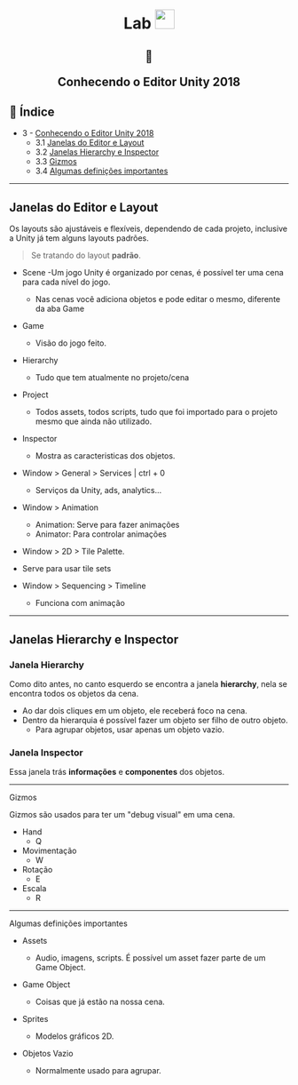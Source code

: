 <h1 align="center">
  Lab <img src="https://cdn.worldvectorlogo.com/logos/unity-69.svg" width=35>
</h1>


<h2 align="center">  
  
  :memo:
  
  Conhecendo o Editor Unity 2018
</h2>

## <a name="i">:robot: Índice</a>

- 3 -   [Conhecendo o Editor Unity 2018](#3-1)
  - 3.1 [Janelas do Editor e Layout](#3-1)
  - 3.2 [Janelas Hierarchy e Inspector](#3-2)
  - 3.3 [Gizmos](#3-3)
  - 3.4 [Algumas definições importantes](#3-4)
****

## <a name="3-1">Janelas do Editor e Layout</a>

Os layouts são ajustáveis e flexíveis, dependendo de cada projeto, inclusive a Unity já tem alguns layouts padrões.

> Se tratando do layout **padrão**.

- Scene
  -Um jogo Unity é organizado por cenas, é possível ter uma cena para cada nível do jogo.
  - Nas cenas você adiciona objetos e pode editar o mesmo, diferente da aba Game 

- Game
  - Visão do jogo feito.

- Hierarchy
  - Tudo que tem atualmente no projeto/cena

- Project
  - Todos assets, todos scripts, tudo que foi importado para o projeto mesmo que ainda não utilizado.

- Inspector
  - Mostra as caracteristicas dos objetos.

- Window > General > Services | ctrl + 0
  - Serviços da Unity, ads, analytics...

- Window > Animation
  - Animation: Serve para fazer animações
  - Animator: Para controlar animações

-  Window > 2D > Tile Palette.
  - Serve para usar tile sets

- Window > Sequencing > Timeline
  - Funciona com animação

****

## <a name="3-2">Janelas Hierarchy e Inspector</a>

### **Janela Hierarchy**

Como dito antes, no canto esquerdo se encontra a janela **hierarchy**, nela se encontra todos os objetos da cena.

- Ao dar dois cliques em um objeto, ele receberá foco na cena.
- Dentro da hierarquia é possível fazer um objeto ser filho de outro objeto.
  - Para agrupar objetos, usar apenas um objeto vazio.

### **Janela Inspector**

Essa janela trás **informações** e **componentes** dos objetos.

****

<a name="3-3">Gizmos</a>

Gizmos são usados para ter um "debug visual" em uma cena.

- Hand              
  - Q
- Movimentação
  - W
- Rotação
  - E
- Escala
  - R

****

<a name="3-4">Algumas definições importantes</a>

- Assets
  - Audio, imagens, scripts. É possível um asset fazer parte de um Game Object.

- Game Object
  - Coisas que já estão na nossa cena.

- Sprites 
  - Modelos gráficos 2D.

- Objetos Vazio
  - Normalmente usado para agrupar. 

